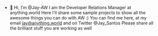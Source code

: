 - 👋 Hi, I’m @Jay-AW
I am the Developer Relations Manager at anything.world
Here I'll share some sample projects to show all the awesome things you can do with AW :)
You can find me here, at my email jay@anything.world and on Twitter @Jay_Santos
Please share all the brilliant stuff you are working as well

<!---
Jay-AW/Jay-AW is a ✨ special ✨ repository because its `README.md` (this file) appears on your GitHub profile.
You can click the Preview link to take a look at your changes.
--->
